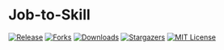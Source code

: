 # Job-to-Skill

[![Release][release-shield]][release-url]
[![Forks][forks-shield]][forks-url]
[![Downloads][downloads-shield]][downloads-url]
[![Stargazers][stars-shield]][stars-url]
[![MIT License][license-shield]][license-url]

<!-- MARKDOWN LINKS & IMAGES -->
[release-shield]: https://img.shields.io/github/v/release/sahaavi/Expense-Tracker-and-Analysis.svg?style=flat-square
[release-url]: https://github.com/sahaavi/Expense-Tracker-and-Analysis/releases
[forks-shield]: https://img.shields.io/github/forks/sahaavi/Expense-Tracker-and-Analysis.svg?style=flat-square
[forks-url]: https://github.com/sahaavi/Expense-Tracker-and-Analysis/network/members
[downloads-shield]: https://img.shields.io/github/downloads/sahaavi/Expense-Tracker-and-Analysis/total.svg?style=flat-square
[downloads-url]: https://github.com/sahaavi/Expense-Tracker-and-Analysis
[stars-shield]: https://img.shields.io/github/stars/sahaavi/Expense-Tracker-and-Analysis.svg?style=flat-square
[stars-url]: https://github.com/sahaavi/Expense-Tracker-and-Analysis/stargazers
[license-shield]: https://img.shields.io/github/license/sahaavi/Expense-Tracker-and-Analysis.svg?style=flat-square
[license-url]: https://github.com/sahaavi/Expense-Tracker-and-Analysis/blob/master/LICENSE
